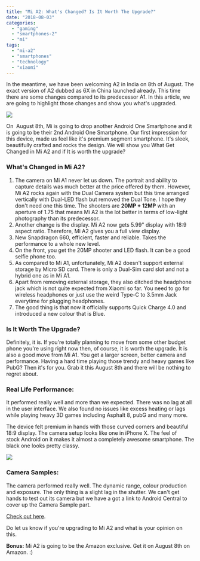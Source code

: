 ```yaml
---
title: "Mi A2: What's Changed? Is It Worth The Upgrade?"
date: "2018-08-03"
categories: 
  - "gaming"
  - "smartphones-2"
  - "mi"
tags: 
  - "mi-a2"
  - "smartphones"
  - "technology"
  - "xiaomi"
---
```


In the meantime, we have been welcoming A2 in India on 8th of August. The exact version of A2 dubbed as 6X in China launched already. This time there are some changes compared to its predecessor A1. In this article, we are going to highlight those changes and show you what's upgraded.

[![](images/blue-a2.jpg)](https://i01.appmifile.com/webfile/globalimg/Tina/blue-a2.jpg)

On  August 8th, Mi is going to drop another Android One Smartphone and it is going to be their 2nd Android One Smartphone. Our first impression for this device, made us feel like it's premium segment smartphone. It's sleek, beautifully crafted and rocks the design. We will show you What Get Changed in Mi A2 and if It is worth the upgrade?

### What's Changed in Mi A2?

1. The camera on Mi A1 never let us down. The portrait and ability to capture details was much better at the price offered by them. However, Mi A2 rocks again with the Dual Camera system but this time arranged vertically with Dual-LED flash but removed the Dual Tone. I hope they don't need one this time. The shooters are **20MP + 12MP** with an aperture of 1.75 that means Mi A2 is the lot better in terms of low-light photography than its predecessor.
2. Another change is the display. Mi A2 now gets 5.99" display with 18:9 aspect ratio. Therefore, Mi A2 gives you a full view display.
3. New Snapdragon 660, efficient, faster and reliable. Takes the performance to a whole new level.
4. On the front, you get the 20MP shooter and LED flash. It can be a good selfie phone too.
5. As compared to Mi A1, unfortunately, Mi A2 doesn't support external storage by Micro SD card. There is only a Dual-Sim card slot and not a hybrid one as in Mi A1.
6. Apart from removing external storage, they also ditched the headphone jack which is not quite expected from Xiaomi so far. You need to go for wireless headphones or just use the weird Type-C to 3.5mm Jack everytime for plugging headphones.
7. The good thing is that now it officially supports Quick Charge 4.0 and introduced a new colour that is Blue.

### Is It Worth The Upgrade?

Definitely, it is. If you're totally planning to move from some other budget phone you're using right now then, of course, it is worth the upgrade. It is also a good move from Mi A1. You get a larger screen, better camera and performance. Having a hard time playing those trendy and heavy games like PubG? Then it's for you. Grab it this August 8th and there will be nothing to regret about.

### Real Life Performance:

It performed really well and more than we expected. There was no lag at all in the user interface. We also found no issues like excess heating or lags while playing heavy 3D games including Asphalt 8, pubG and many more. 

The device felt premium in hands with those curved corners and beautiful 18:9 display. The camera setup looks like one in iPhone X. The feel of stock Android on it makes it almost a completely awesome smartphone. The black one looks pretty classy. 

[![](images/black-a2.jpg)](https://i01.appmifile.com/webfile/globalimg/Tina/black-a2.jpg)

### Camera Samples:

The camera performed really well. The dynamic range, colour production and exposure. The only thing is a slight lag in the shutter. We can't get hands to test out its camera but we have a got a link to Android Central to cover up the Camera Sample part.

[Check out here](https://www.androidcentral.com/here-are-our-first-xiaomi-mi-a2-camera-samples). 

Do let us know if you're upgrading to Mi A2 and what is your opinion on this. 

**Bonus:** Mi A2 is going to be the Amazon exclusive. Get it on August 8th on Amazon. :)
